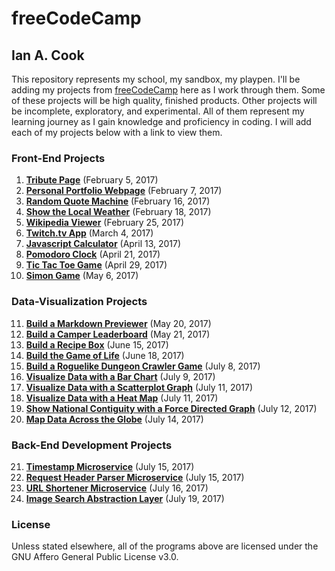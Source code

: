 # freeCodeCamp

## Ian A. Cook

This repository represents my school, my sandbox, my playpen. I'll be adding my projects from [freeCodeCamp](https://www.freecodecamp.com) here as I work through them. Some of these projects will be high quality, finished products. Other projects will be incomplete, exploratory, and experimental. All of them represent my learning journey as I gain knowledge and proficiency in coding. I will add each of my projects below with a link to view them.

### Front-End Projects

1. **[Tribute Page](https://nai888.github.io/freeCodeCamp/01-Tribute-Page/)** (February 5, 2017)
2. **[Personal Portfolio Webpage](https://nai888.github.io/freeCodeCamp/02-Personal-Portfolio-Webpage/)** (February 7, 2017)
3. **[Random Quote Machine](https://nai888.github.io/freeCodeCamp/03-Random-Quote-Machine/)** (February 16, 2017)
4. **[Show the Local Weather](https://nai888.github.io/freeCodeCamp/04-Show-the-Local-Weather/)** (February 18, 2017)
5. **[Wikipedia Viewer](https://nai888.github.io/freeCodeCamp/05-Wikipedia-Viewer/)** (February 25, 2017)
6. **[Twitch.tv App](https://nai888.github.io/freeCodeCamp/06-Twitchtv-App/)** (March 4, 2017)
7. **[Javascript Calculator](https://nai888.github.io/freeCodeCamp/07-Javascript-Calculator)** (April 13, 2017)
8. **[Pomodoro Clock](https://nai888.github.io/freeCodeCamp/08-Pomodoro-Clock/)** (April 21, 2017)
9. **[Tic Tac Toe Game](https://nai888.github.io/freeCodeCamp/09-Tic-Tac-Toe/)** (April 29, 2017)
10. **[Simon Game](https://nai888.github.io/freeCodeCamp/10-Simon-Game/)** (May 6, 2017)

### Data-Visualization Projects

11. **[Build a Markdown Previewer](https://nai888.github.io/freeCodeCamp/11-Markdown-Previewer/build/)** (May 20, 2017)
12. **[Build a Camper Leaderboard](https://nai888.github.io/freeCodeCamp/12-Camper-Leaderboard/build/)** (May 21, 2017)
13. **[Build a Recipe Box](https://nai888.github.io/freeCodeCamp/13-Recipe-Box/build/)** (June 15, 2017)
14. **[Build the Game of Life](https://nai888.github.io/freeCodeCamp/14-Game-of-Life/build/)** (June 18, 2017)
15. **[Build a Roguelike Dungeon Crawler Game](https://nai888.github.io/freeCodeCamp/15-Dungeon-Crawler/build/)** (July 8, 2017)
16. **[Visualize Data with a Bar Chart](https://nai888.github.io/freeCodeCamp/16-Bar-Chart/)** (July 9, 2017)
17. **[Visualize Data with a Scatterplot Graph](https://nai888.github.io/freeCodeCamp/17-Scatter-Plot/)** (July 11, 2017)
18. **[Visualize Data with a Heat Map](https://nai888.github.io/freeCodeCamp/18-Heat-Map/)** (July 11, 2017)
19. **[Show National Contiguity with a Force Directed Graph](https://nai888.github.io/freeCodeCamp/19-Force-Directed-Graph/)** (July 12, 2017)
20. **[Map Data Across the Globe](https://nai888.github.io/freeCodeCamp/20-Map-Visualization/)** (July 14, 2017)

### Back-End Development Projects

21. **[Timestamp Microservice](https://nai888-fcc-timestamp-microservice.glitch.me/)** (July 15, 2017)
22. **[Request Header Parser Microservice](https://nai888-fcc-headerparser.glitch.me/)** (July 15, 2017)
23. **[URL Shortener Microservice](https://nai888-fcc-ls.glitch.me/)** (July 16, 2017)
24. **[Image Search Abstraction Layer](https://nai888-fcc-imagesearch.glitch.me/)** (July 19, 2017)

### License

Unless stated elsewhere, all of the programs above are licensed under the GNU Affero General Public License v3.0.
